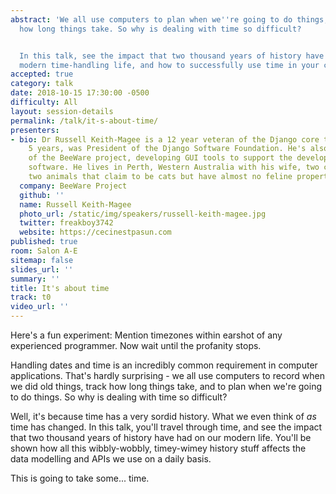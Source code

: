 ```yaml
---
abstract: 'We all use computers to plan when we''re going to do things, and track
  how long things take. So why is dealing with time so difficult?


  In this talk, see the impact that two thousand years of history have had on our
  modern time-handling life, and how to successfully use time in your code.'
accepted: true
category: talk
date: 2018-10-15 17:30:00 -0500
difficulty: All
layout: session-details
permalink: /talk/it-s-about-time/
presenters:
- bio: Dr Russell Keith-Magee is a 12 year veteran of the Django core team, and for
    5 years, was President of the Django Software Foundation. He's also the founder
    of the BeeWare project, developing GUI tools to support the development of Python
    software. He lives in Perth, Western Australia with his wife, two children, and
    two animals that claim to be cats but have almost no feline properties.
  company: BeeWare Project
  github: ''
  name: Russell Keith-Magee
  photo_url: /static/img/speakers/russell-keith-magee.jpg
  twitter: freakboy3742
  website: https://cecinestpasun.com
published: true
room: Salon A-E
sitemap: false
slides_url: ''
summary: ''
title: It's about time
track: t0
video_url: ''
---
```


Here's a fun experiment: Mention timezones within earshot of any experienced programmer. Now wait until the profanity stops.

Handling dates and time is an incredibly common requirement in computer applications. That's hardly surprising - we all use computers to record when we did old things, track how long things take, and to plan when we're going to do things. So why is dealing with time so difficult?

Well, it's because time has a very sordid history. What we even think of *as* time has changed. In this talk, you'll travel through time, and see the impact that two thousand years of history have had on our modern life. You'll be shown how all this wibbly-wobbly, timey-wimey history stuff affects the data modelling and APIs we use on a daily basis.

This is going to take some... time.